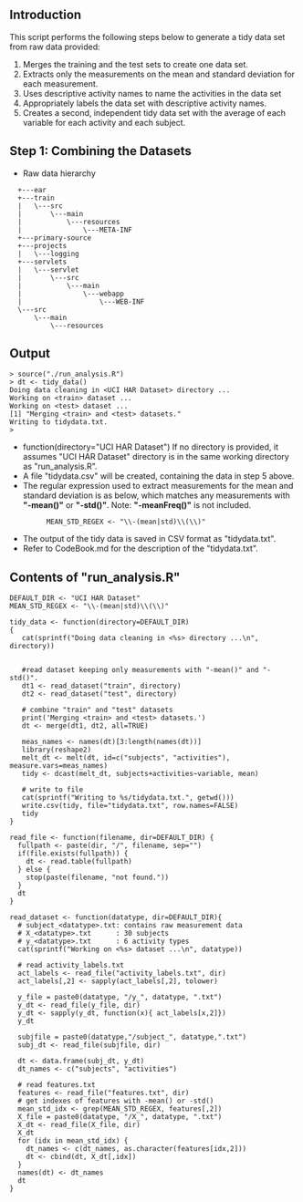 ## Introduction

This script performs the following steps below to generate a tidy data set from raw data provided:

1. Merges the training and the test sets to create one data set.
2. Extracts only the measurements on the mean and standard deviation for each measurement.
3. Uses descriptive activity names to name the activities in the data set
4. Appropriately labels the data set with descriptive activity names.
5. Creates a second, independent tidy data set with the average of each variable for each activity and each subject.


## Step 1: Combining the Datasets
* Raw data hierarchy 
```{r}
  +---ear
  +---train
  |   \---src
  |       \---main
  |           \---resources
  |               \---META-INF
  +---primary-source
  +---projects
  |   \---logging
  +---servlets
  |   \---servlet
  |       \---src
  |           \---main
  |               \---webapp
  |                   \---WEB-INF
  \---src
      \---main
          \---resources
```          

## Output
```{r}
> source("./run_analysis.R")
> dt <- tidy_data()
Doing data cleaning in <UCI HAR Dataset> directory ...
Working on <train> dataset ...
Working on <test> dataset ...
[1] "Merging <train> and <test> datasets."
Writing to tidydata.txt.
> 
```

* function(directory="UCI HAR Dataset")
  If no directory is provided, it assumes "UCI HAR Dataset" directory is in the same working
  directory as "run_analysis.R".
* A file "tidydata.csv" will be created, containing the data in step 5 above.
* The regular expression used to extract measurements for the mean and standard deviation is 
  as below, which matches any measurements with **"-mean()"** or **"-std()"**. Note: **"-meanFreq()"** is
  not included.

```{r}
         MEAN_STD_REGEX <- "\\-(mean|std)\\(\\)"
```

* The output of the tidy data is saved in CSV format as "tidydata.txt".
* Refer to CodeBook.md for the description of the "tidydata.txt".


## Contents of "run_analysis.R"

```{r}
DEFAULT_DIR <- "UCI HAR Dataset"
MEAN_STD_REGEX <- "\\-(mean|std)\\(\\)"

tidy_data <- function(directory=DEFAULT_DIR)
{
   cat(sprintf("Doing data cleaning in <%s> directory ...\n", directory))

      
   #read dataset keeping only measurements with "-mean()" and "-std()".
   dt1 <- read_dataset("train", directory)
   dt2 <- read_dataset("test", directory)

   # combine "train" and "test" datasets
   print('Merging <train> and <test> datasets.')
   dt <- merge(dt1, dt2, all=TRUE)
    
   meas_names <- names(dt)[3:length(names(dt))]
   library(reshape2)
   melt_dt <- melt(dt, id=c("subjects", "activities"), measure.vars=meas_names)
   tidy <- dcast(melt_dt, subjects+activities~variable, mean)
   
   # write to file
   cat(sprintf("Writing to %s/tidydata.txt.", getwd()))
   write.csv(tidy, file="tidydata.txt", row.names=FALSE)
   tidy
}

read_file <- function(filename, dir=DEFAULT_DIR) {
  fullpath <- paste(dir, "/", filename, sep="")
  if(file.exists(fullpath)) {
    dt <- read.table(fullpath)
  } else {
    stop(paste(filename, "not found."))
  }
  dt
}

read_dataset <- function(datatype, dir=DEFAULT_DIR){
  # subject_<datatype>.txt: contains raw measurement data
  # X_<datatype>.txt      : 30 subjects
  # y_<datatype>.txt      : 6 activity types
  cat(sprintf("Working on <%s> dataset ...\n", datatype))

  # read activity_labels.txt
  act_labels <- read_file("activity_labels.txt", dir)
  act_labels[,2] <- sapply(act_labels[,2], tolower)
  
  y_file = paste0(datatype, "/y_", datatype, ".txt")
  y_dt <- read_file(y_file, dir)
  y_dt <- sapply(y_dt, function(x){ act_labels[x,2]})
  y_dt
  
  subjfile = paste0(datatype,"/subject_", datatype,".txt")
  subj_dt <- read_file(subjfile, dir)
  
  dt <- data.frame(subj_dt, y_dt)
  dt_names <- c("subjects", "activities")
  
  # read features.txt
  features <- read_file("features.txt", dir)
  # get indexes of features with -mean() or -std()
  mean_std_idx <- grep(MEAN_STD_REGEX, features[,2])
  X_file = paste0(datatype, "/X_", datatype, ".txt")
  X_dt <- read_file(X_file, dir)
  X_dt
  for (idx in mean_std_idx) {
    dt_names <- c(dt_names, as.character(features[idx,2]))
    dt <- cbind(dt, X_dt[,idx])
  }
  names(dt) <- dt_names
  dt
}
```



